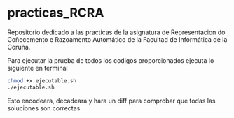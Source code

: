 # practicas_RCRA

Repositorio dedicado a las practicas de la asignatura de Representacion do Coñecemento e Razoamento Automático de la Facultad de Informática de la Coruña.

Para ejecutar la prueba de todos los codigos proporcionados ejecuta lo siguiente en terminal 

```bash
chmod +x ejecutable.sh
./ejecutable.sh
```

Esto encodeara, decadeara y hara un diff para comprobar que todas las soluciones son correctas